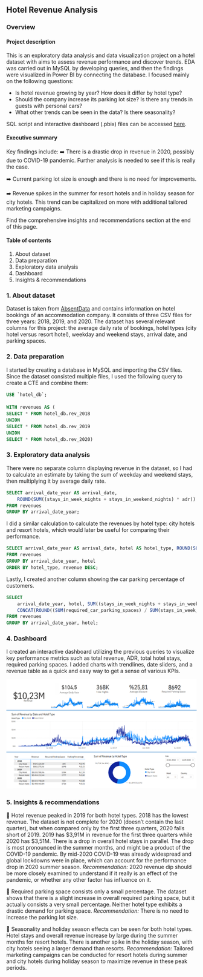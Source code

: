 ## Hotel Revenue Analysis

### Overview

#### Project description

This is an exploratory data analysis and data visualization project on a hotel dataset with aims to assess revenue performance and discover trends. EDA was carried out in MySQL by developing queries, and then the findings were visualized in Power BI by connecting the database. I focused mainly on the following questions:

- Is hotel revenue growing by year? How does it differ by hotel type?
- Should the company increase its parking lot size? Is there any trends in guests with personal cars?
- What other trends can be seen in the data? Is there seasonality?

SQL script and interactive dashboard (.pbix) files can be accessed [here](https://github.com/dorukalkan/dorukalkan.github.io/tree/main/assets/hotel_rev_analysis_appx).

#### Executive summary
Key findings include:
➡️ There is a drastic drop in revenue in 2020, possibly due to COVID-19 pandemic. Further analysis is needed to see if this is really the case.

➡️ Current parking lot size is enough and there is no need for improvements.

➡️ Revenue spikes in the summer for resort hotels and in holiday season for city hotels. This trend can be capitalized on more with additional tailored marketing campaigns.

Find the comprehensive insights and recommendations section at the end of this page.

#### Table of contents

1. About dataset
2. Data preparation
3. Exploratory data analysis
4. Dashboard
5. Insights & recommendations

### 1. About dataset

Dataset is taken from [AbsentData](https://absentdata.com) and contains information on hotel bookings of an accommodation company. It consists of three CSV files for three years: 2018, 2019, and 2020. The dataset has several relevant columns for this project: the average daily rate of bookings, hotel types (city hotel versus resort hotel), weekday and weekend stays, arrival date, and parking spaces.

### 2. Data preparation

I started by creating a database in MySQL and importing the CSV files. Since the dataset consisted multiple files, I used the following query to create a CTE and combine them:

````SQL
USE `hotel_db`; 

WITH revenues AS ( 
SELECT * FROM hotel_db.rev_2018 
UNION 
SELECT * FROM hotel_db.rev_2019 
UNION 
SELECT * FROM hotel_db.rev_2020)
````

### 3. Exploratory data analysis

There were no separate column displaying revenue in the dataset, so I had to calculate an estimate by taking the sum of weekday and weekend stays, then multiplying it by average daily rate.

````SQL
SELECT arrival_date_year AS arrival_date, 
	ROUND(SUM((stays_in_week_nights + stays_in_weekend_nights) * adr)) AS revenue 
FROM revenues 
GROUP BY arrival_date_year;
````

I did a similar calculation to calculate the revenues by hotel type: city hotels and resort hotels, which would later be useful for comparing their performance.

````SQL
SELECT arrival_date_year AS arrival_date, hotel AS hotel_type, ROUND(SUM((stays_in_week_nights + stays_in_weekend_nights) * adr)) AS revenue 
FROM revenues 
GROUP BY arrival_date_year, hotel 
ORDER BY hotel_type, revenue DESC;
````

Lastly, I created another column showing the car parking percentage of customers.

````SQL
SELECT 
	arrival_date_year, hotel, SUM((stays_in_week_nights + stays_in_weekend _nights) * adr) AS revenue, 
	CONCAT(ROUND((SUM(required_car_parking_spaces) / SUM(stays_in_week_nights + stays_in_weekend_nights)) * 100, 2), '%') AS parking_percentage 
FROM revenues 
GROUP BY arrival_date_year, hotel;
````

### 4. Dashboard

I created an interactive dashboard utilizing the previous queries to visualize key performance metrics such as total revenue, ADR, total hotel stays, required parking spaces. I added charts with trendlines, date sliders, and a revenue table as a quick and easy way to get a sense of various KPIs.

<a href="https://raw.githubusercontent.com/dorukalkan/dorukalkan.github.io/refs/heads/main/assets/hotel_rev_analysis_appx/hotel_rev_dashboard.png" target="_blank">
  <img src="assets/hotel_rev_analysis_appx/hotel_rev_dashboard.png" alt="Final interactive Power BI dashboard">
</a>

### 5. Insights & recommendations

📌 Hotel revenue peaked in 2019 for both hotel types.
2018 has the lowest revenue. The dataset is not complete for 2020 (doesn’t contain the last quarter), but when compared only by the first three quarters, 2020 falls short of 2019. 2019 has $3,91M in revenue for the first three quarters while 2020 has $3,51M. There is a drop in overall hotel stays in parallel. The drop is most pronounced in the summer months, and might be a product of the COVID-19 pandemic. By mid-2020 COVID-19 was already widespread and global lockdowns were in place, which can account for the performance drop in 2020 summer season.
_Recommendation:_ 2020 revenue dip should be more closely examined to understand if it really is an effect of the pandemic, or whether any other factor has influence on it.

📌 Required parking space consists only a small percentage.
The dataset shows that there is a slight increase in overall required parking space, but it actually consists a very small percentage. Neither hotel type exhibits a drastic demand for parking space.
_Recommendation:_ There is no need to increase the parking lot size.

📌 Seasonality and holiday season effects can be seen for both hotel types.
Hotel stays and overall revenue increase by large during the summer months for resort hotels. There is another spike in the holiday season, with city hotels seeing a larger demand than resorts.
_Recommendation:_ Tailored marketing campaigns can be conducted for resort hotels during summer and city hotels during holiday season to maximize revenue in these peak periods.
